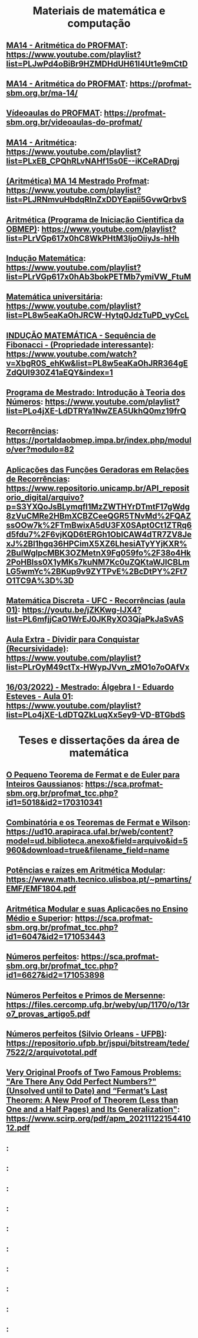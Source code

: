 # <div style="text-align: center;"> Materiais de matemática e computação </div>

## <u>MA14 - Aritmética do PROFMAT</u>: https://www.youtube.com/playlist?list=PLJwPd4oBiBr9HZMDHdUH61l4Ut1e9mCtD

## <u>MA14 - Aritmética do PROFMAT</u>: https://profmat-sbm.org.br/ma-14/

## <u>Vídeoaulas do PROFMAT</u>: https://profmat-sbm.org.br/videoaulas-do-profmat/

## <u>MA14 - Aritmética</u>: https://www.youtube.com/playlist?list=PLxEB_CPQhRLvNAHf15s0E--iKCeRADrgj

## <u>(Aritmética) MA 14 Mestrado Profmat</u>: https://www.youtube.com/playlist?list=PLJRNmvuHbdqRInZxDDYEapii5GvwQrbvS

## <u>Aritmética (Programa de Iniciação Cientifica da OBMEP)</u>: https://www.youtube.com/playlist?list=PLrVGp617x0hC8WkPHtM3IjoOiiyJs-hHh

## <u>Indução Matemática</u>: https://www.youtube.com/playlist?list=PLrVGp617x0hAb3bokPETMb7ymiVW_FtuM

## <u>Matemática universitária</u>: https://www.youtube.com/playlist?list=PL8w5eaKaOhJRCW-Hytq0JdzTuPD_vyCcL

## <u>INDUÇÃO MATEMÁTICA - Sequência de Fibonacci - (Propriedade interessante)</u>: https://www.youtube.com/watch?v=XbgR0S_ehKw&list=PL8w5eaKaOhJRR364gEZdQUI930Z41aEQY&index=1

## <u>Programa de Mestrado: Introdução à Teoria dos Números</u>: https://www.youtube.com/playlist?list=PLo4jXE-LdDTRYa1NwZEA5UkhQ0mz19frQ

## <u>Recorrências</u>: https://portaldaobmep.impa.br/index.php/modulo/ver?modulo=82

## <u>Aplicações das Funções Geradoras em Relações de Recorrências</u>: https://www.repositorio.unicamp.br/API_repositorio_digital/arquivo?p=S3YXQoJsBLymqfI1MzZWTHYrDTmtF17gWdg8zVuCMRe2HBmXCBZCeeQGR5TNvMd%2FQAZssOOw7k%2FTmBwixA5dU3FX0SApt0Ct1ZTRq6d5fdu7%2F6vjKQD6tERGh1ObICAW4dTR7ZV8JexJ%2Bl1hgq36HPCimX5XZ6LhesiATyYYjKXR%2BuIWglpcMBK3OZMetnX9Fg059fo%2F38o4Hk2PoHBlss0X1yMKs7kuNM7Kc0uZQKtaWJICBLmLG5wmYc%2BKup9v9ZYTPvE%2BcDtPY%2Ft7O1TC9A%3D%3D

## <u>Matemática Discreta - UFC - Recorrências (aula 01)</u>: https://youtu.be/jZKKwg-lJX4?list=PL6mfjjCaO1WrEJ0JKRyXO3QjaPkJaSvAS

## <u>Aula Extra - Dividir para Conquistar (Recursividade)</u>: https://www.youtube.com/playlist?list=PLrOyM49ctTx-HWypJVvn_zMO1o7oOAfVx

## <u>16/03/2022) - Mestrado: Álgebra I - Eduardo Esteves - Aula 01</u>: https://www.youtube.com/playlist?list=PLo4jXE-LdDTQZkLuqXx5ey9-VD-BTGbdS

<!-- Novo título de seção -->

# <div style="text-align: center;"> Teses e dissertações da área de matemática </div>

## <u>O Pequeno Teorema de Fermat e de Euler para Inteiros Gaussianos</u>: https://sca.profmat-sbm.org.br/profmat_tcc.php?id1=5018&id2=170310341

## <u>Combinatória e os Teoremas de Fermat e Wilson</u>: https://ud10.arapiraca.ufal.br/web/content?model=ud.biblioteca.anexo&field=arquivo&id=5960&download=true&filename_field=name

## <u>Potências e raízes em Aritmética Modular</u>: https://www.math.tecnico.ulisboa.pt/~pmartins/EMF/EMF1804.pdf

## <u>Aritmética Modular e suas Aplicações no Ensino Médio e Superior</u>: https://sca.profmat-sbm.org.br/profmat_tcc.php?id1=6047&id2=171053443

## <u>Números perfeitos</u>: https://sca.profmat-sbm.org.br/profmat_tcc.php?id1=6627&id2=171053898

## <u>Números Perfeitos e Primos de Mersenne</u>: https://files.cercomp.ufg.br/weby/up/1170/o/13ro7_provas_artigo5.pdf

## <u>Números perfeitos (Silvio Orleans - UFPB)</u>: https://repositorio.ufpb.br/jspui/bitstream/tede/7522/2/arquivototal.pdf

## <u>Very Original Proofs of Two Famous Problems: "Are There Any Odd Perfect Numbers?" (Unsolved until to Date) and “Fermat’s Last Theorem: A New Proof of Theorem (Less than One and a Half Pages) and Its Generalization"</u>: https://www.scirp.org/pdf/apm_2021112215441012.pdf

## <u> </u>: 

## <u> </u>: 

## <u> </u>: 

## <u> </u>: 

## <u> </u>: 

## <u> </u>: 

## <u> </u>: 

## <u> </u>: 

## <u> </u>: 

## <u> </u>: 



